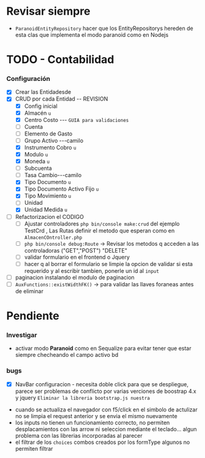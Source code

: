 # Revisar siempre
- `ParanoidEntityRepository` hacer que los EntityRepositorys hereden de esta clas que implementa el modo
paranoid como en Nodejs
# TODO - Contabilidad
### Configuración
- [x] Crear las Entidadesde
- [x] CRUD por cada Entidad -- REVISION
    - [x] Config inicial 
    - [x] Almacén `u`
    - [x] Centro Costo --- `GUIA para validaciones` 
    - [ ] Cuenta 
    - [ ] Elemento de Gasto
    - [ ] Grupo Activo ---camilo
    - [x] Instrumento Cobro `u`
    - [x] Modulo `u`
    - [x] Moneda `u`
    - [ ] Subcuenta
    - [ ] Tasa Cambio---camilo
    - [x] Tipo Documento `u`
    - [x] Tipo Documento Activo Fijo `u`
    - [x] Tipo Movimiento `u`
    - [ ] Unidad
    - [x] Unidad Medida `u`
- [ ] Refactorizacion el CODIGO   
   - [ ] Ajustar controladores `php bin/console make:crud` del ejemplo TestCrd
   , Las Rutas definir el metodo que esperan  como en `AlmacenCOntroller.php`
   - [ ] `php bin/console debug:Route` -> Revisar los metodos q acceden a las controladoras ("GET","POST") "DELETE"
   - [ ] validar formulario en el frontend o Jquery 
   - [ ] hacer q al borrar el formulario se limpie la opcion de 
validar si esta requerido y al escribir tambien, ponerle un id al
`input`
- [ ]  paginacion instalando el modulo de paginacion
- [ ]  `AuxFunctions::existWidthFK()` -> para validar las llaves foraneas antes de eliminar
# Pendiente
### Investigar
- activar modo **Paranoid** como en Sequalize para evitar tener que estar
siempre checheando el campo activo bd

### bugs
-[x] NavBar configuracion - necesita doble click para que se despliegue, parece ser problemas
de conflicto por varias verciones de boostrap 4.x y jquery
`Eliminar la libreria bootstrap.js nuestra`
- cuando se actualiza el navegador con f5/click en el simbolo de actulizar
no se limpia el request anterior y se envia el mismo nuevamente
- los inputs no tienen un funcionamiento correcto, no permiten desplacamientos con las 
arrow ni seleccion mediante el teclado... algun problema con las librerias incorporadas al parecer
- el filtrar de los `choices` combos creados por los formType algunos no permiten filtrar